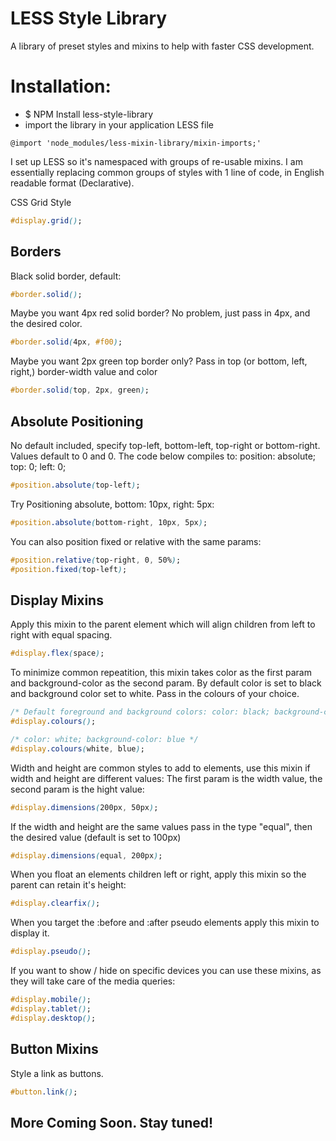# LESS Style Library

A library of preset styles and mixins to help with faster CSS development.

# Installation:
* $ NPM Install less-style-library
* import the library in your application LESS file

```
@import 'node_modules/less-mixin-library/mixin-imports;'
```

I set up LESS so it's namespaced with groups of re-usable mixins.
I am essentially replacing common groups of styles with 1 line of code, in English readable format (Declarative).

CSS Grid Style

```CSS
#display.grid();
```

## Borders

Black solid border, default:

```CSS
#border.solid();
```

Maybe you want 4px red solid border? No problem, just pass in 4px, and the desired color.

```CSS
#border.solid(4px, #f00);
```

Maybe you want 2px green top border only? Pass in top (or bottom, left, right,) border-width value and color

```CSS
#border.solid(top, 2px, green);
```

## Absolute Positioning

No default included, specify top-left, bottom-left, top-right or bottom-right.
Values default to 0 and 0.
The code below compiles to: position: absolute; top: 0; left: 0;

```CSS
#position.absolute(top-left);
```

Try Positioning absolute, bottom: 10px, right: 5px:

```CSS
#position.absolute(bottom-right, 10px, 5px);
```

You can also position fixed or relative with the same params:

```CSS
#position.relative(top-right, 0, 50%);
#position.fixed(top-left);
```

## Display Mixins

Apply this mixin to the parent element which will align children from left to right with equal spacing.
```CSS
#display.flex(space);
```

To minimize common repeatition, this mixin takes color as the first param and background-color as the second param.
By default color is set to black and background color set to white. Pass in the colours of your choice.

```CSS
/* Default foreground and background colors: color: black; background-color: white */
#display.colours();

/* color: white; background-color: blue */
#display.colours(white, blue);
```

Width and height are common styles to add to elements, use this mixin if width and height are different values:
The first param is the width value, the second param is the hight value:
```CSS
#display.dimensions(200px, 50px);
```

If the width and height are the same values pass in the type "equal", then the desired value (default is set to 100px)
```CSS
#display.dimensions(equal, 200px);
```

When you float an elements children left or right, apply this mixin so the parent can retain it's height:
```CSS
#display.clearfix();
```

When you target the :before and :after pseudo elements apply this mixin to display it.
```CSS
#display.pseudo();
```

If you want to show / hide on specific devices you can use these mixins, as they will take care of the media queries:
```CSS
#display.mobile();
#display.tablet();
#display.desktop();
```

## Button Mixins

Style a link as buttons.
```CSS
#button.link();
```

## More Coming Soon. Stay tuned!
